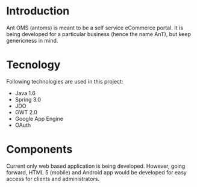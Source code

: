 # Introduction #

Ant OMS (antoms) is meant to be a self service eCommerce portal. It is being developed for a particular business (hence the name AnT), but keep genericness in mind.



# Tecnology #
Following technologies are used in this project:
  * Java 1.6
  * Spring 3.0
  * JDO
  * GWT 2.0
  * Google App Engine
  * OAuth

# Components #
Current only web based application is being developed. However, going forward, HTML 5 (mobile) and Android app would be developed for easy access for clients and administrators.
